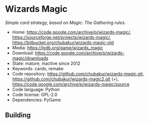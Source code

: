 # Wizards Magic

_Simple card strategy, based on Magic: The Gathering rules._

- Home: https://code.google.com/archive/p/wizards-magic/, https://sourceforge.net/projects/wizards-magic/, https://bitbucket.org/chubakur/wizards-magic-old
- Media: https://lgdb.org/game/wizards_magic
- Download: https://code.google.com/archive/p/wizards-magic/downloads
- State: mature, inactive since 2012
- Keywords: cards, remake
- Code repository: https://github.com/chubakur/wizards-magic.git, https://github.com/chubakur/wizards-magic2.git (+), https://code.google.com/archive/p/wizards-magic/source
- Code language: Python
- Code license: GPL-2.0
- Dependencies: PyGame 

## Building

